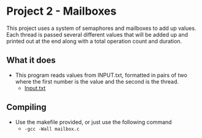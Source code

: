 # Project 2 - Mailboxes

This project uses a system of semaphores and mailboxes to add up values. Each thread is passed several different values that will be added up and printed out at the end along with a total operation count and duration.

## What it does

- This program reads values from INPUT.txt, formatted in pairs of two where the first number is the value and the second is the thread.
  - [Input.txt](./INPUT.txt)

## Compiling

- Use the makefile provided, or just use the following command
  - `-gcc -Wall mailbox.c`
